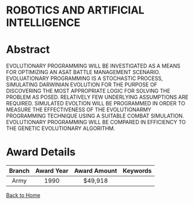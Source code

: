 
ROBOTICS AND ARTIFICIAL INTELLIGENCE
====================================

# Abstract


EVOLUTIONARY PROGRAMMING WILL BE INVESTIGATED AS A MEANS FOR OPTIMIZING AN ASAT BATTLE MANAGEMENT SCENARIO. EVOLUATIONARY PROGRAMMING IS A STOCHASTIC PROCESS, SIMULATING DARWINIAN EVOLUTION FOR THE PURPOSE OF DISCOVERING THE MOST APPROPRIATE LOGIC FOR SOLVING THE PROBLEM AS POSED. RELATIVELY FEW UNDERLYING ASSUMPTIONS ARE REQUIRED. SIMULATED EVOLTION WILL BE PROGRAMMED IN ORDER TO MEASURE THE EFFECTIVENESS OF THE EVOLUTIONARMY PROGRAMMING TECHNIQUE USING A SUITABLE COMBAT SIMULATION. EVOLUTIONARY PROGRAMMING WILL BE COMPARED IN EFFICIENCY TO THE GENETIC EVOLUTIONARY ALGORITHM.  

# Award Details

|Branch|Award Year|Award Amount|Keywords|
| :---: | :---: | :---: | :---: |
|Army|1990|$49,918||
  
  


[Back to Home](https://github.com/chrischow/dod_sbir_awards#143)